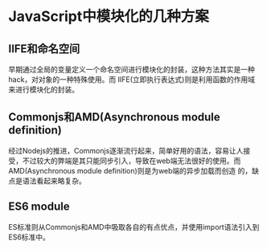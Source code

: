 
# JavaScript中模块化的几种方案

## IIFE和命名空间

早期通过全局的变量定义一个命名空间进行模块化的封装，这种方法其实是一种hack，对对象的一种特殊使用。而
IIFE(立即执行表达式)则是利用函数的作用域来进行模块化的封装。

## Commonjs和AMD(Asynchronous module definition)

经过Nodejs的推进，Commonjs逐渐流行起来，简单好用的语法，容易让人接受，不过较大的弊端是其只能同步引入，导致在web端无法很好的使用。而AMD(Asynchronous module definition)则是为web端的异步加载而创造
的，缺点是语法看起来略复杂。

## ES6 module

ES标准则从Commonjs和AMD中吸取各自的有点优点，并使用import语法引入到ES6标准中。